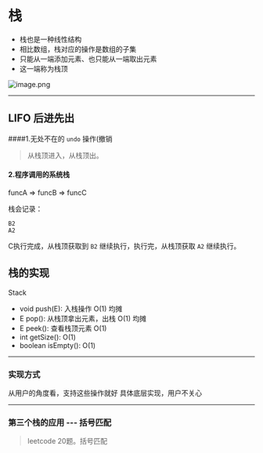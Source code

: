 # 栈

- 栈也是一种线性结构
- 相比数组，栈对应的操作是数组的子集
- 只能从一端添加元素、也只能从一端取出元素
- 这一端称为栈顶


![image.png](https://upload-images.jianshu.io/upload_images/6393906-a65412cb84a178e8.png?imageMogr2/auto-orient/strip%7CimageView2/2/w/240)

---

## LIFO 后进先出
####1.无处不在的 `undo` 操作(撤销
> 从栈顶进入，从栈顶出。

#### 2.程序调用的系统栈
funcA => funcB => funcC

栈会记录：
```
B2
A2
```
C执行完成，从栈顶获取到 `B2` 继续执行，执行完，从栈顶获取 `A2` 继续执行。 

## 栈的实现
Stack<E>

- void push(E): 入栈操作             O(1) 均摊
- E pop():  从栈顶拿出元素，出栈       O(1) 均摊
- E peek(): 查看栈顶元素             O(1)
- int getSize():                   O(1)
- boolean isEmpty():               O(1)

---
### 实现方式
从用户的角度看，支持这些操作就好
具体底层实现，用户不关心

---

### 第三个栈的应用 --- 括号匹配
> leetcode 20题。括号匹配













